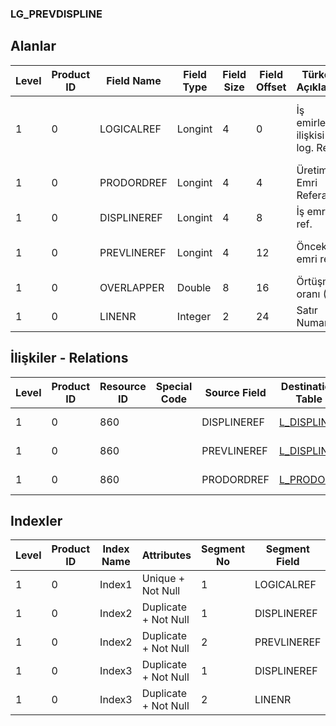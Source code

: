 ### LG_PREVDISPLINE

## Alanlar

**Level**|**Product ID**|**Field Name**|**Field Type**|**Field Size**|**Field Offset**|**Türkçe Açıklama**|**Expression**
-----|-----|-----|-----|-----|-----|-----|-----
1|0|LOGICALREF|Longint|4|0|İş emirleri ilişkisi log. Ref.|Work Orders Relation Logical Reference
1|0|PRODORDREF|Longint|4|4|Üretim Emri Referansı|Production Order Reference
1|0|DISPLINEREF|Longint|4|8|İş emri ref.|Work Order Reference
1|0|PREVLINEREF|Longint|4|12|Önceki iş emri ref.|Previous Work Order Reference
1|0|OVERLAPPER|Double|8|16|Örtüşme oranı (%)|Overlapping Rate(%)
1|0|LINENR|Integer|2|24|Satır Numarası|Line Number

## İlişkiler - Relations
**Level**|**Product ID**|**Resource ID**|**Special Code**|**Source Field**|**Destination Table**|**Destination Field**|**Relation Type**|**Extra Condition**
-----|-----|-----|-----|-----|-----|-----|-----|-----
1|0|860||DISPLINEREF|[L_DISPLINE](../LG_DISPLINE "L_DISPLINE")|LOGICALREF|one-to-one|
1|0|860||PREVLINEREF|[L_DISPLINE](../LG_DISPLINE "L_DISPLINE")|LOGICALREF|one-to-one|
1|0|860||PRODORDREF|[L_PRODORD](../LG_PRODORD "L_PRODORD")|LOGICALREF|one-to-one|

## Indexler
**Level**|**Product ID**|**Index Name**|**Attributes**|**Segment No**|**Segment Field**|**Sense**
-----|-----|-----|-----|-----|-----|-----
1|0|Index1|Unique + Not Null|1|LOGICALREF|Ascending
1|0|Index2|Duplicate + Not Null|1|DISPLINEREF|Ascending
1|0|Index2|Duplicate + Not Null|2|PREVLINEREF|Ascending
1|0|Index3|Duplicate + Not Null|1|DISPLINEREF|Ascending
1|0|Index3|Duplicate + Not Null|2|LINENR|Ascending
